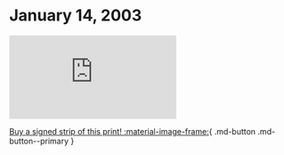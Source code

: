 # January 14, 2003

![](https://www.achewood.com/comic.php?date=01142003)

[Buy a signed strip of this print! :material-image-frame:](https://achewood-holiday-pop-up.myshopify.com/products/strip#01142003){ .md-button .md-button--primary }

